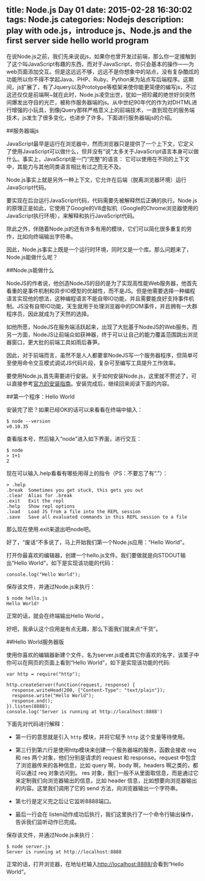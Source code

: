 title: Node.js Day 01
date: 2015-02-28 16:30:02
tags: Node.js
categories: Nodejs
description: play with ode.js，introduce js、Node.js and the first server side hello world program
---

在说Node.js之前，我们先来说说js，如果你也曾开发过前端，那么你一定接触到了这个叫JavaScript有趣的东西，而对于JavaScript，你只会基本的操作——为web页面添加交互。但是这远远不够，远远不是你想象中的站点，没有复杂酷炫的功能所以你不得不学起Java、PHP、Ruby、Python来为站点写后端程序。这期间，js扩展了，有了Jquery以及Prototype等框架来使你能更简便的编写js，不过这还仅仅是前端啊~就在此时，Node.js凌空出世，犹如一把珍藏的绝世好剑突然间爆发出夺目的光芒，被称作服务器端的js。从中世纪90年代的作为对DHTML进行增强的小玩具，到像jQuery那样严格意义上的前端技术，一直到现在的服务端技术，js发生了很多变化，也进步了许多。下面进行服务器端js的介绍。


##服务器端js

JavaScript最早是运行在浏览器中，然而浏览器只是提供了一个上下文，它定义了使用JavaScript可以做什么，但并没有“说”太多关于JavaScript语言本身可以做什么。事实上，JavaScript是一门“完整”的语言： 它可以使用在不同的上下文中，其能力与其他同类语言相比有过之而无不及。

Node.js事实上就是另外一种上下文，它允许在后端（脱离浏览器环境）运行JavaScript代码。

要实现在后台运行JavaScript代码，代码需要先被解释然后正确的执行。Node.js的原理正是如此，它使用了Google的V8虚拟机（Google的Chrome浏览器使用的JavaScript执行环境），来解释和执行JavaScript代码。

除此之外，伴随着Node.js的还有许多有用的模块，它们可以简化很多重复的劳作，比如向终端输出字符串。

因此，Node.js事实上既是一个运行时环境，同时又是一个库。那么问题来了，Node.js能做什么呢？

##Node.js能做什么　

NodeJS的作者说，他创造NodeJS的目的是为了实现高性能Web服务器，他首先看重的是事件机制和异步IO模型的优越性，而不是JS。但是他需要选择一种编程语言实现他的想法，这种编程语言不能自带IO功能，并且需要能良好支持事件机制。JS没有自带IO功能，天生就用于处理浏览器中的DOM事件，并且拥有一大群程序员，因此就成为了天然的选择。

如他所愿，NodeJS在服务端活跃起来，出现了大批基于NodeJS的Web服务。而另一方面，NodeJS让前端众如获神器，终于可以让自己的能力覆盖范围跳出浏览器窗口，更大批的前端工具如雨后春笋。

因此，对于前端而言，虽然不是人人都要拿NodeJS写一个服务器程序，但简单可至使用命令交互模式调试JS代码片段，复杂可至编写工具提升工作效率。

要使用Node.js,首先需要进行安装。关于如何安装Node.js，这里就不赘述了，可以直接参考[官方的安装指南](https://github.com/joyent/node/wiki/Installation)。安装完成后，继续回来阅读下面的内容。


##第一个程序：Hello World

安装完了麽？如果已经OK的话可以来看看在终端中输入：

	$ node --version
	v0.10.35

查看版本号，然后输入“node”进入如下界面，进行交互：

	$ node
	> 1+1
	2

现在可以输入.help看看有哪些用得上的指令（PS：不要忘了有“.”）：

	> .help
	.break  Sometimes you get stuck, this gets you out
	.clear  Alias for .break
	.exit   Exit the repl
	.help   Show repl options
	.load   Load JS from a file into the REPL session
	.save   Save all evaluated commands in this REPL session to a file

那么现在使用.exit来退出吧node吧。

好了，“废话”不多说了，马上开始我们第一个Node.js应用：“Hello World”。

打开你最喜欢的编辑器，创建一个hello.js文件。我们要做就是向STDOUT输出“Hello World”，如下是实现该功能的代码：


	console.log("Hello World");

保存该文件，并通过Node.js来执行：

	$ node hello.js
	Hello World!

正常的话，就会在终端输出Hello World 。

好吧，我承认这个应用是有点无趣，那么下面我们就来点“干货”。

##Hello World服务器版

使用你喜欢的编辑器新建个文件，名为server.js或者其它你喜欢的名字，该栗子中你可以在网页的页面上看到“Hello World”，如下是实现该功能的代码:

	var http = require("http");
	
	http.createServer(function(request, response) {
	  response.writeHead(200, {"Content-Type": "text/plain"});
	  response.write("Hello World");
	  response.end();
	}).listen(8888);
	console.log('Server is running at http://localhost:8888')


下面先对代码进行解释：

* 第一行的意思就是引入 `http` 模块，并将它赋予 `http` 这个变量等待使用。

* 第三行到第六行是使用http模块来创建一个服务器端的服务，函数会接收 req 和 res 两个对象，他们分别是请求的 request 和 response。request 中包含了浏览器传来的各种信息，比如 query 啊，body 啊，headers 啊之类的，都可以通过 req 对象访问到。 res 对象，我们一般不从里面取信息，而是通过它来定制我们向浏览器输出的信息，比如 header 信息，比如想要向浏览器输出的内容。这里我们调用了它的 send 方法，向浏览器输出一个字符串。

* 第七行是定义完之后让它监听8888端口。

* 最后一行会在 listen动作成功后执行，我们这里执行了一个命令行输出操作，告诉我们监听动作已完成。
　　

保存该文件，并通过Node.js来执行：

	$ node server.js
	Server is running at http://localhost:8888

正常的话，打开浏览器，在地址栏输入<http://localhost:8888/>会看到“Hello World”。

